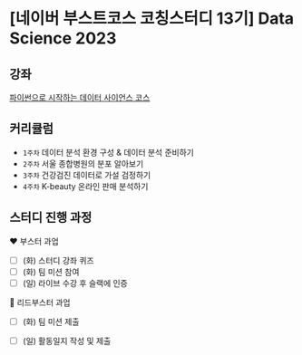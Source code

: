 # [네이버 부스트코스 코칭스터디 13기] Data Science 2023

## 강좌

[파이썬으로 시작하는 데이터 사이언스 코스](www.boostcourse.org/ds112)

## 커리큘럼
- `1주차` 데이터 분석 환경 구성 & 데이터 분석 준비하기
- `2주차` 서울 종합병원의 분포 알아보기
- `3주차` 건강검진 데이터로 가설 검정하기
- `4주차` K-beauty 온라인 판매 분석하기

## 스터디 진행 과정

❤️ 부스터 과업

- [ ]  (화) 스터디 강좌 퀴즈
- [ ]  (화) 팀 미션 참여
- [ ]  (일) 라이브 수강 후 슬랙에 인증

💙 리드부스터 과업

- [ ]  (화) 팀 미션 제출
- [ ]  (일) 활동일지 작성 및 제출

